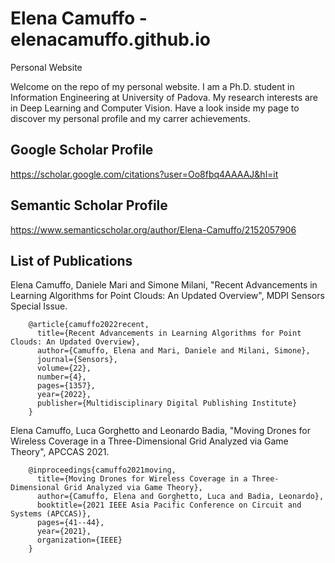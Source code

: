 # Elena Camuffo - elenacamuffo.github.io
Personal Website

Welcome on the repo of my personal website.
I am a Ph.D. student in Information Engineering at University of Padova. My research interests are in Deep Learning and Computer Vision.
Have a look inside my page to discover my personal profile and my carrer achievements.

## Google Scholar Profile
https://scholar.google.com/citations?user=Oo8fbq4AAAAJ&hl=it

## Semantic Scholar Profile
https://www.semanticscholar.org/author/Elena-Camuffo/2152057906

## List of Publications

Elena Camuffo, Daniele Mari and Simone Milani, "Recent Advancements in Learning Algorithms for Point Clouds: An Updated Overview", MDPI Sensors Special Issue.


        @article{camuffo2022recent,
          title={Recent Advancements in Learning Algorithms for Point Clouds: An Updated Overview},
          author={Camuffo, Elena and Mari, Daniele and Milani, Simone},
          journal={Sensors},
          volume={22},
          number={4},
          pages={1357},
          year={2022},
          publisher={Multidisciplinary Digital Publishing Institute}
        }


Elena Camuffo, Luca Gorghetto and Leonardo Badia, "Moving Drones for Wireless Coverage in a Three-Dimensional Grid Analyzed via Game Theory", APCCAS 2021.


        @inproceedings{camuffo2021moving,
          title={Moving Drones for Wireless Coverage in a Three-Dimensional Grid Analyzed via Game Theory},
          author={Camuffo, Elena and Gorghetto, Luca and Badia, Leonardo},
          booktitle={2021 IEEE Asia Pacific Conference on Circuit and Systems (APCCAS)},
          pages={41--44},
          year={2021},
          organization={IEEE}
        }

